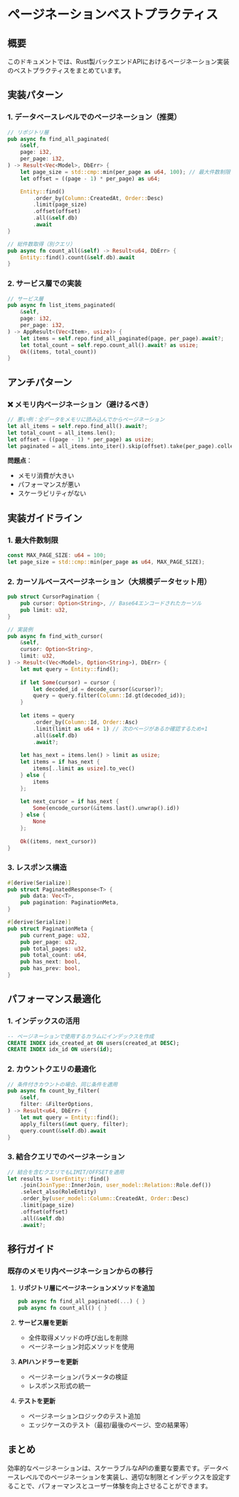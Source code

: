 # ページネーションベストプラクティス

## 概要

このドキュメントでは、Rust製バックエンドAPIにおけるページネーション実装のベストプラクティスをまとめています。

## 実装パターン

### 1. データベースレベルでのページネーション（推奨）

```rust
// リポジトリ層
pub async fn find_all_paginated(
    &self,
    page: i32,
    per_page: i32,
) -> Result<Vec<Model>, DbErr> {
    let page_size = std::cmp::min(per_page as u64, 100); // 最大件数制限
    let offset = ((page - 1) * per_page) as u64;

    Entity::find()
        .order_by(Column::CreatedAt, Order::Desc)
        .limit(page_size)
        .offset(offset)
        .all(&self.db)
        .await
}

// 総件数取得（別クエリ）
pub async fn count_all(&self) -> Result<u64, DbErr> {
    Entity::find().count(&self.db).await
}
```

### 2. サービス層での実装

```rust
// サービス層
pub async fn list_items_paginated(
    &self,
    page: i32,
    per_page: i32,
) -> AppResult<(Vec<Item>, usize)> {
    let items = self.repo.find_all_paginated(page, per_page).await?;
    let total_count = self.repo.count_all().await? as usize;
    Ok((items, total_count))
}
```

## アンチパターン

### ❌ メモリ内ページネーション（避けるべき）

```rust
// 悪い例：全データをメモリに読み込んでからページネーション
let all_items = self.repo.find_all().await?;
let total_count = all_items.len();
let offset = ((page - 1) * per_page) as usize;
let paginated = all_items.into_iter().skip(offset).take(per_page).collect();
```

**問題点**：
- メモリ消費が大きい
- パフォーマンスが悪い
- スケーラビリティがない

## 実装ガイドライン

### 1. 最大件数制限

```rust
const MAX_PAGE_SIZE: u64 = 100;
let page_size = std::cmp::min(per_page as u64, MAX_PAGE_SIZE);
```

### 2. カーソルベースページネーション（大規模データセット用）

```rust
pub struct CursorPagination {
    pub cursor: Option<String>, // Base64エンコードされたカーソル
    pub limit: u32,
}

// 実装例
pub async fn find_with_cursor(
    &self,
    cursor: Option<String>,
    limit: u32,
) -> Result<(Vec<Model>, Option<String>), DbErr> {
    let mut query = Entity::find();
    
    if let Some(cursor) = cursor {
        let decoded_id = decode_cursor(&cursor)?;
        query = query.filter(Column::Id.gt(decoded_id));
    }
    
    let items = query
        .order_by(Column::Id, Order::Asc)
        .limit(limit as u64 + 1) // 次のページがあるか確認するため+1
        .all(&self.db)
        .await?;
    
    let has_next = items.len() > limit as usize;
    let items = if has_next {
        items[..limit as usize].to_vec()
    } else {
        items
    };
    
    let next_cursor = if has_next {
        Some(encode_cursor(&items.last().unwrap().id))
    } else {
        None
    };
    
    Ok((items, next_cursor))
}
```

### 3. レスポンス構造

```rust
#[derive(Serialize)]
pub struct PaginatedResponse<T> {
    pub data: Vec<T>,
    pub pagination: PaginationMeta,
}

#[derive(Serialize)]
pub struct PaginationMeta {
    pub current_page: u32,
    pub per_page: u32,
    pub total_pages: u32,
    pub total_count: u64,
    pub has_next: bool,
    pub has_prev: bool,
}
```

## パフォーマンス最適化

### 1. インデックスの活用

```sql
-- ページネーションで使用するカラムにインデックスを作成
CREATE INDEX idx_created_at ON users(created_at DESC);
CREATE INDEX idx_id ON users(id);
```

### 2. カウントクエリの最適化

```rust
// 条件付きカウントの場合、同じ条件を適用
pub async fn count_by_filter(
    &self,
    filter: &FilterOptions,
) -> Result<u64, DbErr> {
    let mut query = Entity::find();
    apply_filters(&mut query, filter);
    query.count(&self.db).await
}
```

### 3. 結合クエリでのページネーション

```rust
// 結合を含むクエリでもLIMIT/OFFSETを適用
let results = UserEntity::find()
    .join(JoinType::InnerJoin, user_model::Relation::Role.def())
    .select_also(RoleEntity)
    .order_by(user_model::Column::CreatedAt, Order::Desc)
    .limit(page_size)
    .offset(offset)
    .all(&self.db)
    .await?;
```

## 移行ガイド

### 既存のメモリ内ページネーションからの移行

1. **リポジトリ層にページネーションメソッドを追加**
   ```rust
   pub async fn find_all_paginated(...) { }
   pub async fn count_all() { }
   ```

2. **サービス層を更新**
   - 全件取得メソッドの呼び出しを削除
   - ページネーション対応メソッドを使用

3. **APIハンドラーを更新**
   - ページネーションパラメータの検証
   - レスポンス形式の統一

4. **テストを更新**
   - ページネーションロジックのテスト追加
   - エッジケースのテスト（最初/最後のページ、空の結果等）

## まとめ

効率的なページネーションは、スケーラブルなAPIの重要な要素です。データベースレベルでのページネーションを実装し、適切な制限とインデックスを設定することで、パフォーマンスとユーザー体験を向上させることができます。